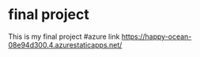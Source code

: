# final project
This is my final project
#azure link https://happy-ocean-08e94d300.4.azurestaticapps.net/
